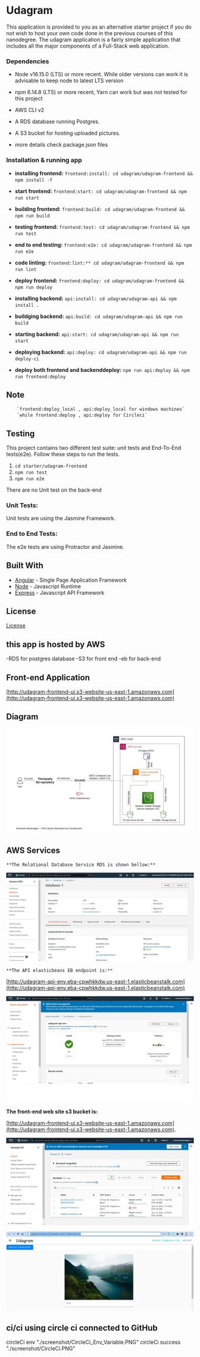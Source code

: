 # Udagram

This application is provided to you as an alternative starter project if you do not wish to host your own code done in the previous courses of this nanodegree. The udagram application is a fairly simple application that includes all the major components of a Full-Stack web application.

### Dependencies

-   Node v16.15.0 (LTS) or more recent. While older versions can work it is advisable to keep node to latest LTS version

-   npm 6.14.8 (LTS) or more recent, Yarn can work but was not tested for this project

-   AWS CLI v2

-   A RDS database running Postgres.

-   A S3 bucket for hosting uploaded pictures.

-   more details check package.json files

### Installation & running app

- **installing frontend:** `frontend:install: cd udagram/udagram-frontend && npm install -f`
- **start frontend:** `frontend:start: cd udagram/udagram-frontend && npm run start`
- **building frontend:** `frontend:build: cd udagram/udagram-frontend && npm run build`
- **testing frontend:** `frontend:test: cd udagram/udagram-frontend && npm run test`
- **end to end testing:** `frontend:e2e: cd udagram/udagram-frontend && npm run e2e`
- **code linting:** `frontend:lint:** cd udagram/udagram-frontend && npm run lint`
- **deploy frontend:** `frontend:deploy: cd udagram/udagram-frontend && npm run deploy`

- **installing backend:** `api:install: cd udagram/udagram-api && npm install .`
- **buildging backend:** `api:build: cd udagram/udagram-api && npm run build`
- **starting backend:** `api:start: cd udagram/udagram-api && npm run start`
- **deploying backend:** `api:deploy: cd udagram/udagram-api && npm run deploy-ci`
- **deploy both frontend and backenddeploy:** `npm run api:deploy && npm run frontend:deploy`

## Note
        `frontend:deploy_local , api:deploy_local for windows machines`
        `while frontend:deploy , api:deploy for Circleci`

## Testing

This project contains two different test suite: unit tests and End-To-End tests(e2e). Follow these steps to run the tests.

1. `cd starter/udagram-frontend`
1. `npm run test`
1. `npm run e2e`

There are no Unit test on the back-end

### Unit Tests:

Unit tests are using the Jasmine Framework.

### End to End Tests:

The e2e tests are using Protractor and Jasmine.

## Built With

-   [Angular](https://angular.io/) - Single Page Application Framework
-   [Node](https://nodejs.org) - Javascript Runtime
-   [Express](https://expressjs.com/) - Javascript API Framework

## License

[License](LICENSE.txt)

## this app is hosted by AWS

-RDS for postgres database
-S3 for front end
-eb for back-end

## Front-end Application

[http://udagram-frontend-ui.s3-website-us-east-1.amazonaws.com](http://udagram-frontend-ui.s3-website-us-east-1.amazonaws.com)

## Diagram

![Architecture Diagram](https://github.com/Kamal1182/nd0067-c4-deployment-process-project-starter/blob/master/screenShoots/ArchitectureDiagram.jpg?raw=true)

## AWS Services

    **The Relational Database Service RDS is shown bellow:**

   ![EB environment](https://github.com/Kamal1182/nd0067-c4-deployment-process-project-starter/blob/master/screenShoots/RDS.JPG?raw=true)

    **The API elasticbeans EB endpoint is:**

   [http://udagram-api-env.eba-cpwhkkdw.us-east-1.elasticbeanstalk.com](http://udagram-api-env.eba-cpwhkkdw.us-east-1.elasticbeanstalk.com)

   ![EB environment](https://github.com/Kamal1182/nd0067-c4-deployment-process-project-starter/blob/master/screenShoots/env-3.jpg?raw=true)

   **The front-end web site s3 bucket is:** 

   [http://udagram-frontend-ui.s3-website-us-east-1.amazonaws.com](http://udagram-frontend-ui.s3-website-us-east-1.amazonaws.com).

   ![s3udagrm-ui](https://github.com/Kamal1182/nd0067-c4-deployment-process-project-starter/blob/master/screenShoots/s3-buckets.jpg?raw=true)

   ![s3udagrm-ui](https://github.com/Kamal1182/nd0067-c4-deployment-process-project-starter/blob/master/screenShoots/frontend-browser-running.JPG?raw=true)

## ci/ci using circle ci connected to GitHub

circleCi env "./screenshot/CircleCi_Env_Variable.PNG"
circleCi success "./screenshot/CircleCi.PNG"
